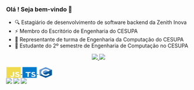 ### Olá ! Seja bem-vindo 👋

- 🔍 Estagiário de desenvolvimento de software backend da Zenith Inova
- ⚡ Membro do Escritório de Engenharia do CESUPA
- 📘 Representante de turma de Engenharia da Computação do CESUPA
- 📘 Estudante do 2º semestre de Engenharia de Computação no CESUPA

<div align="center">
  <a href="https://github.com/JoaoArthur25">
  <img height="180em" src="https://github-readme-stats.vercel.app/api?username=JoaoArthur25&show_icons=true&theme=tokyonight&include_all_commits=true&count_private=true"/>
  <img height="180em" src="https://github-readme-stats.vercel.app/api/top-langs/?username=JoaoArthur25&layout=compact&langs_count=7&theme=tokyonight"/>
</div>
<div style="display: inline_block"><br>
  <img align="center" alt="Joao-Js" height="30" width="40" src="https://raw.githubusercontent.com/devicons/devicon/master/icons/javascript/javascript-plain.svg">
  <img align="center" alt="Joao-Typescript" height="30" width="40" src="https://raw.githubusercontent.com/devicons/devicon/master/icons/typescript/typescript-original.svg">
  <img align="center" alt="Joao-C" height="30" width="40" src="https://raw.githubusercontent.com/devicons/devicon/master/icons/c/c-original.svg">
</div>
<div>
  <a href="https://instagram.com/jarthur_5" target="_blank"><img src="https://img.shields.io/badge/-Instagram-%23E4405F?style=for-the-badge&logo=instagram&logoColor=white" target="_blank"></a>
  <a href="mailto:jarthurlsilva25@gmail.com@gmail.com"><img src="https://img.shields.io/badge/-Gmail-%23333?style=for-the-badge&logo=gmail&logoColor=white" target="_blank"></a>
  <a href="https://www.linkedin.com/in/joaoarthur25" target="_blank"><img src="https://img.shields.io/badge/-LinkedIn-%230077B5?style=for-the-badge&logo=linkedin&logoColor=white" target="_blank"></a>
</div>
